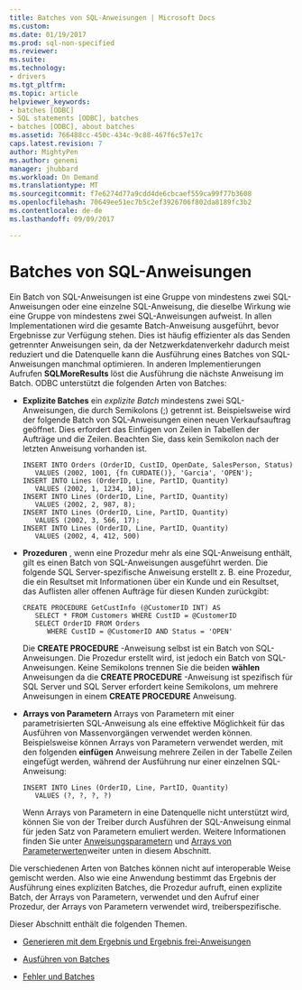 ```yaml
---
title: Batches von SQL-Anweisungen | Microsoft Docs
ms.custom: 
ms.date: 01/19/2017
ms.prod: sql-non-specified
ms.reviewer: 
ms.suite: 
ms.technology:
- drivers
ms.tgt_pltfrm: 
ms.topic: article
helpviewer_keywords:
- batches [ODBC]
- SQL statements [ODBC], batches
- batches [ODBC], about batches
ms.assetid: 766488cc-450c-434c-9c88-467f6c57e17c
caps.latest.revision: 7
author: MightyPen
ms.author: genemi
manager: jhubbard
ms.workload: On Demand
ms.translationtype: MT
ms.sourcegitcommit: f7e6274d77a9cdd4de6cbcaef559ca99f77b3608
ms.openlocfilehash: 70649ee51ec7b5c2ef3926706f802da8189fc3b2
ms.contentlocale: de-de
ms.lasthandoff: 09/09/2017

---
```

# <a name="batches-of-sql-statements"></a>Batches von SQL-Anweisungen
Ein Batch von SQL-Anweisungen ist eine Gruppe von mindestens zwei SQL-Anweisungen oder eine einzelne SQL-Anweisung, die dieselbe Wirkung wie eine Gruppe von mindestens zwei SQL-Anweisungen aufweist. In allen Implementationen wird die gesamte Batch-Anweisung ausgeführt, bevor Ergebnisse zur Verfügung stehen. Dies ist häufig effizienter als das Senden getrennter Anweisungen sein, da der Netzwerkdatenverkehr dadurch meist reduziert und die Datenquelle kann die Ausführung eines Batches von SQL-Anweisungen manchmal optimieren. In anderen Implementierungen Aufrufen **SQLMoreResults** löst die Ausführung die nächste Anweisung im Batch. ODBC unterstützt die folgenden Arten von Batches:  
  
-   **Explizite Batches** ein *explizite Batch* mindestens zwei SQL-Anweisungen, die durch Semikolons (;) getrennt ist. Beispielsweise wird der folgende Batch von SQL-Anweisungen einen neuen Verkaufsauftrag geöffnet. Dies erfordert das Einfügen von Zeilen in Tabellen der Aufträge und die Zeilen. Beachten Sie, dass kein Semikolon nach der letzten Anweisung vorhanden ist.  
  
    ```  
    INSERT INTO Orders (OrderID, CustID, OpenDate, SalesPerson, Status)  
       VALUES (2002, 1001, {fn CURDATE()}, 'Garcia', 'OPEN');  
    INSERT INTO Lines (OrderID, Line, PartID, Quantity)  
       VALUES (2002, 1, 1234, 10);  
    INSERT INTO Lines (OrderID, Line, PartID, Quantity)  
       VALUES (2002, 2, 987, 8);  
    INSERT INTO Lines (OrderID, Line, PartID, Quantity)  
       VALUES (2002, 3, 566, 17);  
    INSERT INTO Lines (OrderID, Line, PartID, Quantity)  
       VALUES (2002, 4, 412, 500)  
    ```  
  
-   **Prozeduren** , wenn eine Prozedur mehr als eine SQL-Anweisung enthält, gilt es einen Batch von SQL-Anweisungen ausgeführt werden. Die folgende SQL Server-spezifische Anweisung erstellt z. B. eine Prozedur, die ein Resultset mit Informationen über ein Kunde und ein Resultset, das Auflisten aller offenen Aufträge für diesen Kunden zurückgibt:  
  
    ```  
    CREATE PROCEDURE GetCustInfo (@CustomerID INT) AS  
       SELECT * FROM Customers WHERE CustID = @CustomerID  
       SELECT OrderID FROM Orders  
          WHERE CustID = @CustomerID AND Status = 'OPEN'  
    ```  
  
     Die **CREATE PROCEDURE** -Anweisung selbst ist ein Batch von SQL-Anweisungen. Die Prozedur erstellt wird, ist jedoch ein Batch von SQL-Anweisungen. Keine Semikolons trennen Sie die beiden **wählen** Anweisungen da die **CREATE PROCEDURE** -Anweisung ist spezifisch für SQL Server und SQL Server erfordert keine Semikolons, um mehrere Anweisungen in einem  **CREATE PROCEDURE** Anweisung.  
  
-   **Arrays von Parametern** Arrays von Parametern mit einer parametrisierten SQL-Anweisung als eine effektive Möglichkeit für das Ausführen von Massenvorgängen verwendet werden können. Beispielsweise können Arrays von Parametern verwendet werden, mit den folgenden **einfügen** Anweisung mehrere Zeilen in der Tabelle Zeilen eingefügt werden, während der Ausführung nur einer einzelnen SQL-Anweisung:  
  
    ```  
    INSERT INTO Lines (OrderID, Line, PartID, Quantity)  
       VALUES (?, ?, ?, ?)  
    ```  
  
     Wenn Arrays von Parametern in eine Datenquelle nicht unterstützt wird, können Sie von der Treiber durch Ausführen der SQL-Anweisung einmal für jeden Satz von Parametern emuliert werden. Weitere Informationen finden Sie unter [Anweisungsparametern](../../../odbc/reference/develop-app/statement-parameters.md) und [Arrays von Parameterwerten](../../../odbc/reference/develop-app/arrays-of-parameter-values.md)weiter unten in diesem Abschnitt.  
  
 Die verschiedenen Arten von Batches können nicht auf interoperable Weise gemischt werden. Also wie eine Anwendung bestimmt das Ergebnis der Ausführung eines expliziten Batches, die Prozedur aufruft, einen explizite Batch, der Arrays von Parametern, verwendet und den Aufruf einer Prozedur, der Arrays von Parametern verwendet wird, treiberspezifische.  
  
 Dieser Abschnitt enthält die folgenden Themen.  
  
-   [Generieren mit dem Ergebnis und Ergebnis frei-Anweisungen](../../../odbc/reference/develop-app/result-generating-and-result-free-statements.md)  
  
-   [Ausführen von Batches](../../../odbc/reference/develop-app/executing-batches.md)  
  
-   [Fehler und Batches](../../../odbc/reference/develop-app/errors-and-batches.md)

